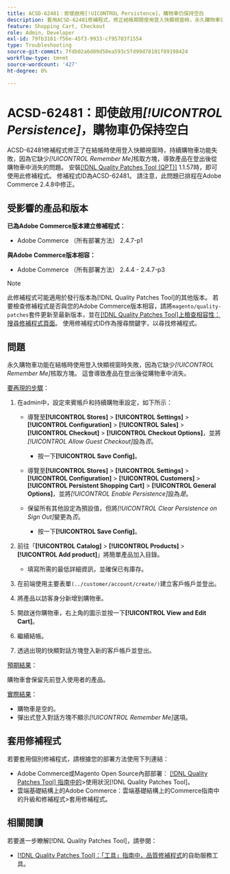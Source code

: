 ```yaml
---
title: ACSD-62481：即使啟用[!UICONTROL Persistence]，購物車仍保持空白
description: 套用ACSD-62481修補程式，修正結帳期間使用登入快顯視窗時，永久購物車功能無法運作的Adobe Commerce問題。
feature: Shopping Cart, Checkout
role: Admin, Developer
exl-id: 79fb3161-f56e-45f3-9933-cf95703f1554
type: Troubleshooting
source-git-commit: 7fdb02a6d89d50ea593c5fd99d78101f89198424
workflow-type: tm+mt
source-wordcount: '427'
ht-degree: 0%

---
```


# ACSD-62481：即使啟用&#x200B;*[!UICONTROL Persistence]*，購物車仍保持空白

ACSD-62481修補程式修正了在結帳時使用登入快顯視窗時，持續購物車功能失敗，因為它缺少&#x200B;*[!UICONTROL Remember Me]*&#x200B;核取方塊，導致產品在登出後從購物車中消失的問題。 安裝[[!DNL Quality Patches Tool (QPT)]](/help/tools/quality-patches-tool/quality-patches-tool-to-self-serve-quality-patches.md) 1.1.57時，即可使用此修補程式。 修補程式ID為ACSD-62481。 請注意，此問題已排程在Adobe Commerce 2.4.8中修正。

## 受影響的產品和版本

**已為Adobe Commerce版本建立修補程式：**

* Adobe Commerce （所有部署方法） 2.4.7-p1

**與Adobe Commerce版本相容：**

* Adobe Commerce （所有部署方法） 2.4.4 - 2.4.7-p3

>[!NOTE]
>
>此修補程式可能適用於發行版本為[!DNL Quality Patches Tool]的其他版本。 若要檢查修補程式是否與您的Adobe Commerce版本相容，請將`magento/quality-patches`套件更新至最新版本，並在[[!DNL Quality Patches Tool]上檢查相容性：搜尋修補程式頁面](https://experienceleague.adobe.com/tools/commerce-quality-patches/index.html?lang=zh-Hant)。 使用修補程式ID作為搜尋關鍵字，以尋找修補程式。

## 問題

永久購物車功能在結帳時使用登入快顯視窗時失敗，因為它缺少&#x200B;*[!UICONTROL Remember Me]*&#x200B;核取方塊。 這會導致產品在登出後從購物車中消失。

<u>要再現的步驟</u>：

1. 在admin中，設定來賓帳戶和持續購物車設定，如下所示：

   * 導覽至&#x200B;**[!UICONTROL Stores]** > **[!UICONTROL Settings]** > **[!UICONTROL Configuration]** > **[!UICONTROL Sales]** > **[!UICONTROL Checkout]** > **[!UICONTROL Checkout Options]**，並將&#x200B;*[!UICONTROL Allow Guest Checkout]*&#x200B;設為&#x200B;*否*。

      * 按一下&#x200B;**[!UICONTROL Save Config]**。

   * 導覽至&#x200B;**[!UICONTROL Stores]** > **[!UICONTROL Settings]** > **[!UICONTROL Configuration]** > **[!UICONTROL Customers]** > **[!UICONTROL Persistent Shopping Cart]** > **[!UICONTROL General Options]**，並將&#x200B;*[!UICONTROL Enable Persistence]*&#x200B;設為&#x200B;*是*。
   * 保留所有其他設定為預設值，但將&#x200B;*[!UICONTROL Clear Persistence on Sign Out]*&#x200B;變更為&#x200B;*否*。

      * 按一下&#x200B;**[!UICONTROL Save Config]**。

1. 前往「**[!UICONTROL Catalog]** > **[!UICONTROL Products]** > **[!UICONTROL Add product]**」將簡單產品加入目錄。

   * 填寫所需的最低詳細資訊，並確保已有庫存。

1. 在前端使用主要表單`(../customer/account/create/)`建立客戶帳戶並登出。
1. 將產品以訪客身分新增到購物車。
1. 開啟迷你購物車，右上角的圖示並按一下&#x200B;**[!UICONTROL View and Edit Cart]**。
1. 繼續結帳。
1. 透過出現的快顯對話方塊登入新的客戶帳戶並登出。

<u>預期結果</u>：

購物車會保留先前登入使用者的產品。

<u>實際結果</u>：

* 購物車是空的。
* 彈出式登入對話方塊不顯示&#x200B;*[!UICONTROL Remember Me]*&#x200B;選項。

## 套用修補程式

若要套用個別修補程式，請根據您的部署方法使用下列連結：

* Adobe Commerce或Magento Open Source內部部署： [[!DNL Quality Patches Tool] 指南中的](/help/tools/quality-patches-tool/usage.md)>使用狀況[!DNL Quality Patches Tool]。
* 雲端基礎結構上的Adobe Commerce：雲端基礎結構上的Commerce指南中的升級和修補程式>套用修補程式。

## 相關閱讀

若要進一步瞭解[!DNL Quality Patches Tool]，請參閱：

* [[!DNL Quality Patches Tool]：「工具」指南中，品質修補程式](/help/tools/quality-patches-tool/quality-patches-tool-to-self-serve-quality-patches.md)的自助服務工具。
